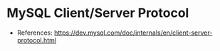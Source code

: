 # MySQL Client/Server Protocol

- References: https://dev.mysql.com/doc/internals/en/client-server-protocol.html
